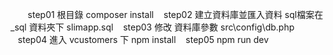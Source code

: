     
    step01 根目錄 composer install
    step02 建立資料庫並匯入資料  sql檔案在 _sql 資料夾下 slimapp.sql
    step03 修改 資料庫參數  src\config\db.php    
    step04 進入 vcustomers 下 npm install 
    step05 npm run dev
